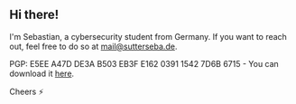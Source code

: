 ## Hi there!

I'm Sebastian, a cybersecurity student from Germany. If you want to reach out, feel free to do so at <mail@sutterseba.de>.

PGP: E5EE A47D DE3A B503 EB3F E162 0391 1542 7D6B 6715 - You can download it [here](https://github.com/sutterseba/sutterseba/blob/main/sutterseba.asc).

Cheers ⚡
